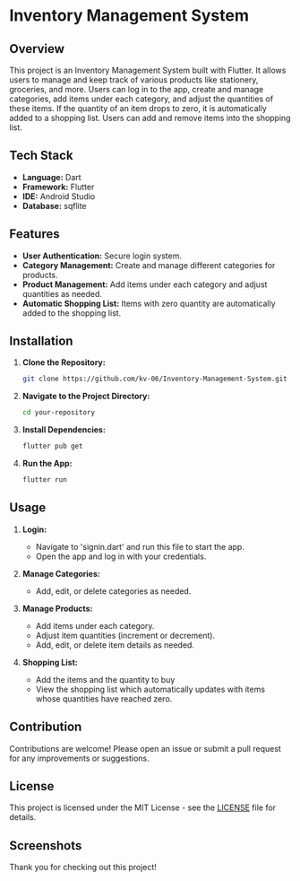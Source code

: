 # Inventory Management System

## Overview

This project is an Inventory Management System built with Flutter. It allows users to manage and keep track of various products like stationery, groceries, and more. Users can log in to the app, create and manage categories, add items under each category, and adjust the quantities of these items. If the quantity of an item drops to zero, it is automatically added to a shopping list. Users can add and remove items into the shopping list.

## Tech Stack

- **Language:** Dart
- **Framework:** Flutter
- **IDE:** Android Studio
- **Database:** sqflite

## Features

- **User Authentication:** Secure login system.
- **Category Management:** Create and manage different categories for products.
- **Product Management:** Add items under each category and adjust quantities as needed.
- **Automatic Shopping List:** Items with zero quantity are automatically added to the shopping list.


## Installation

1. **Clone the Repository:**

    ```bash
    git clone https://github.com/kv-06/Inventory-Management-System.git
    ```

2. **Navigate to the Project Directory:**

    ```bash
    cd your-repository
    ```

3. **Install Dependencies:**

    ```bash
    flutter pub get
    ```

4. **Run the App:**

    ```bash
    flutter run
    ```

## Usage

1. **Login:**
   - Navigate to 'signin.dart' and run this file to start the app.
   - Open the app and log in with your credentials.

2. **Manage Categories:**
   - Add, edit, or delete categories as needed.

3. **Manage Products:**
   - Add items under each category.
   - Adjust item quantities (increment or decrement).
   - Add, edit, or delete item details as needed.

4. **Shopping List:**
   - Add the items and the quantity to buy
   - View the shopping list which automatically updates with items whose quantities have reached zero.

## Contribution
Contributions are welcome! Please open an issue or submit a pull request for any improvements or suggestions.

## License
This project is licensed under the MIT License - see the [LICENSE](LICENSE) file for details.

## Screenshots

Thank you for checking out this project!
